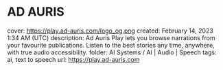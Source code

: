 # AD AURIS

cover: https://play.ad-auris.com/logo_og.png
created: February 14, 2023 1:34 AM (UTC)
description: Ad Auris Play lets you browse narrations from your favourite publications. Listen to the best stories any time, anywhere, with true audio accessibility.
folder: AI Systems / AI | Audio | Speech
tags: ai, text to speech
url: https://play.ad-auris.com